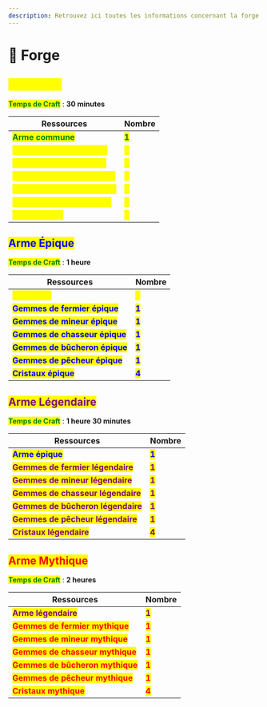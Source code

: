 ```yaml
---
description: Retrouvez ici toutes les informations concernant la forge
---
```


# 🔨 Forge

## <mark style="color:yellow;">Arme Rare</mark>

<mark style="color:green;">**Temps de Craft**</mark> : **30 minutes**

| Ressources                                                     | Nombre                                   |
| -------------------------------------------------------------- | ---------------------------------------- |
| <mark style="color:green;">**Arme commune**</mark>             | <mark style="color:green;">**1**</mark>  |
| <mark style="color:yellow;">**Gemmes de fermier rare**</mark>  | <mark style="color:yellow;">**1**</mark> |
| <mark style="color:yellow;">**Gemmes de mineur rare**</mark>   | <mark style="color:yellow;">**1**</mark> |
| <mark style="color:yellow;">**Gemmes de chasseur rare**</mark> | <mark style="color:yellow;">**1**</mark> |
| <mark style="color:yellow;">**Gemmes de bûcheron rare**</mark> | <mark style="color:yellow;">**1**</mark> |
| <mark style="color:yellow;">**Gemmes de pêcheur rare**</mark>  | <mark style="color:yellow;">**1**</mark> |
| <mark style="color:yellow;">**Cristaux rare**</mark>           | <mark style="color:yellow;">**4**</mark> |

## <mark style="color:blue;">Arme Épique</mark>

<mark style="color:green;">**Temps de Craft**</mark> : **1 heure**

| Ressources                                                     | Nombre                                   |
| -------------------------------------------------------------- | ---------------------------------------- |
| <mark style="color:yellow;">**Arme rare**</mark>               | <mark style="color:yellow;">**1**</mark> |
| <mark style="color:blue;">**Gemmes de fermier épique**</mark>  | <mark style="color:blue;">**1**</mark>   |
| <mark style="color:blue;">**Gemmes de mineur épique**</mark>   | <mark style="color:blue;">**1**</mark>   |
| <mark style="color:blue;">**Gemmes de chasseur épique**</mark> | <mark style="color:blue;">**1**</mark>   |
| <mark style="color:blue;">**Gemmes de bûcheron épique**</mark> | <mark style="color:blue;">**1**</mark>   |
| <mark style="color:blue;">**Gemmes de pêcheur épique**</mark>  | <mark style="color:blue;">**1**</mark>   |
| <mark style="color:blue;">**Cristaux épique**</mark>           | <mark style="color:blue;">**4**</mark>   |

## <mark style="color:purple;">Arme Légendaire</mark>

<mark style="color:green;">**Temps de Craft**</mark> : **1 heure 30 minutes**

| Ressources                                                           | Nombre                                   |
| -------------------------------------------------------------------- | ---------------------------------------- |
| <mark style="color:blue;">**Arme épique**</mark>                     | <mark style="color:blue;">**1**</mark>   |
| <mark style="color:purple;">**Gemmes de fermier légendaire**</mark>  | <mark style="color:purple;">**1**</mark> |
| <mark style="color:purple;">**Gemmes de mineur légendaire**</mark>   | <mark style="color:purple;">**1**</mark> |
| <mark style="color:purple;">**Gemmes de chasseur légendaire**</mark> | <mark style="color:purple;">**1**</mark> |
| <mark style="color:purple;">**Gemmes de bûcheron légendaire**</mark> | <mark style="color:purple;">**1**</mark> |
| <mark style="color:purple;">**Gemmes de pêcheur légendaire**</mark>  | <mark style="color:purple;">**1**</mark> |
| <mark style="color:purple;">**Cristaux légendaire**</mark>           | <mark style="color:purple;">**4**</mark> |

## <mark style="color:red;">Arme Mythique</mark>

<mark style="color:green;">**Temps de Craft**</mark> : **2 heures**&#x20;

| Ressources                                                      | Nombre                                   |
| --------------------------------------------------------------- | ---------------------------------------- |
| <mark style="color:purple;">**Arme légendaire**</mark>          | <mark style="color:purple;">**1**</mark> |
| <mark style="color:red;">**Gemmes de fermier mythique**</mark>  | <mark style="color:red;">**1**</mark>    |
| <mark style="color:red;">**Gemmes de mineur mythique**</mark>   | <mark style="color:red;">**1**</mark>    |
| <mark style="color:red;">**Gemmes de chasseur mythique**</mark> | <mark style="color:red;">**1**</mark>    |
| <mark style="color:red;">**Gemmes de bûcheron mythique**</mark> | <mark style="color:red;">**1**</mark>    |
| <mark style="color:red;">**Gemmes de pêcheur mythique**</mark>  | <mark style="color:red;">**1**</mark>    |
| <mark style="color:red;">**Cristaux mythique**</mark>           | <mark style="color:red;">**4**</mark>    |

